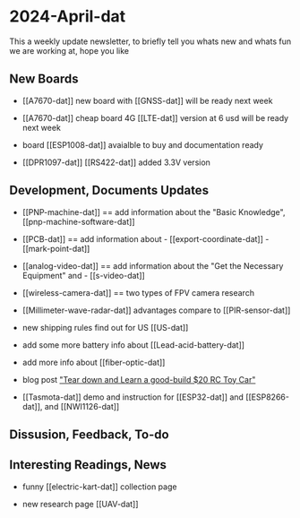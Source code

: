 
# 2024-April-dat

This a weekly update newsletter, to briefly tell you whats new and whats fun we are working at, hope you like

## New Boards

- [[A7670-dat]] new board with [[GNSS-dat]] will be ready next week

- [[A7670-dat]] cheap board 4G [[LTE-dat]] version at 6 usd will be ready next week

- board [[ESP1008-dat]] avaialble to buy and documentation ready 

- [[DPR1097-dat]] [[RS422-dat]] added 3.3V version 

## Development, Documents Updates

- [[PNP-machine-dat]] == add information about the "Basic Knowledge", [[pnp-machine-software-dat]]

- [[PCB-dat]]   == add information about - [[export-coordinate-dat]] - [[mark-point-dat]]

- [[analog-video-dat]] == add information about the "Get the Necessary Equipment" and - [[s-video-dat]]

- [[wireless-camera-dat]] == two types of FPV camera research 
  
- [[Millimeter-wave-radar-dat]] advantages compare to [[PIR-sensor-dat]]

- new shipping rules find out for US [[US-dat]]

- add some more battery info about [[Lead-acid-battery-dat]]

- add more info about [[fiber-optic-dat]]

- blog post ["Tear down and Learn a good-build $20 RC Toy Car"](https://www.electrodragon.com/disassemble-and-learn-a-good-build-20-rc-toy-car/)

- [[Tasmota-dat]] demo and instruction for [[ESP32-dat]] and [[ESP8266-dat]], and [[NWI1126-dat]]

## Dissusion, Feedback, To-do



## Interesting Readings, News

- funny [[electric-kart-dat]] collection page 

- new research page [[UAV-dat]]




